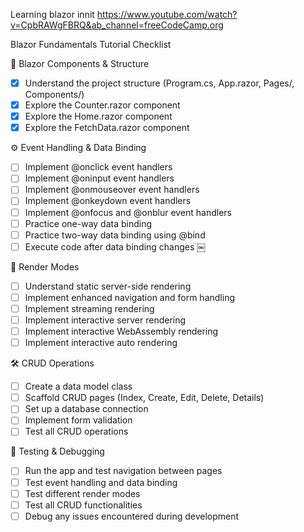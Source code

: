 Learning blazor innit
https://www.youtube.com/watch?v=CpbRAWgFBRQ&ab_channel=freeCodeCamp.org

Blazor Fundamentals Tutorial Checklist

🧱 Blazor Components & Structure

- [x] Understand the project structure (Program.cs, App.razor, Pages/, Components/)
- [x] Explore the Counter.razor component
- [x] Explore the Home.razor component
- [x] Explore the FetchData.razor component

⚙️ Event Handling & Data Binding

- [ ] Implement @onclick event handlers
- [ ] Implement @oninput event handlers
- [ ] Implement @onmouseover event handlers
- [ ] Implement @onkeydown event handlers
- [ ] Implement @onfocus and @onblur event handlers
- [ ] Practice one-way data binding
- [ ] Practice two-way data binding using @bind
- [ ] Execute code after data binding changes ￼

🎨 Render Modes

- [ ] Understand static server-side rendering
- [ ] Implement enhanced navigation and form handling
- [ ] Implement streaming rendering
- [ ] Implement interactive server rendering
- [ ] Implement interactive WebAssembly rendering
- [ ] Implement interactive auto rendering

🛠️ CRUD Operations

- [ ] Create a data model class
- [ ] Scaffold CRUD pages (Index, Create, Edit, Delete, Details)
- [ ] Set up a database connection
- [ ] Implement form validation
- [ ] Test all CRUD operations

🧪 Testing & Debugging

- [ ] Run the app and test navigation between pages
- [ ] Test event handling and data binding
- [ ] Test different render modes
- [ ] Test all CRUD functionalities
- [ ] Debug any issues encountered during development
